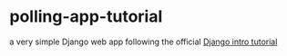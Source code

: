 # polling-app-tutorial
a very simple Django web app following the official [Django intro tutorial](https://docs.djangoproject.com/en/2.2/intro/tutorial01/)
